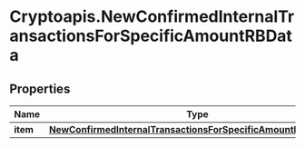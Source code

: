 # Cryptoapis.NewConfirmedInternalTransactionsForSpecificAmountRBData

## Properties

Name | Type | Description | Notes
------------ | ------------- | ------------- | -------------
**item** | [**NewConfirmedInternalTransactionsForSpecificAmountRBDataItem**](NewConfirmedInternalTransactionsForSpecificAmountRBDataItem.md) |  | 


